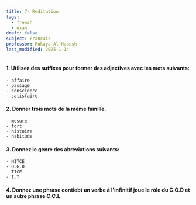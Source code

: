 ```yaml
---
title: 7- Reditation
tags:
  - french
  - exam
draft: false
subject: Francais
professor: Rukaya Al Nabush
last_modified: 2025-1-14
---
```

#### 1.  Utilisez des suffixes pour former des adjectives avec les mots suivants:
	- affaire
	- passage
	- conscience
	- satisfaire
#### 2. Donner trois mots de la même famille.
	- mesure
	- fort
	- histoire
	- habitude
#### 3. Donnez le genre des abréviations suivants:
	- NITCE
	- O.G.D
	- TICE
	- I.T
#### 4. Donnez une phrase contiebt un verbe à l'infinitif joue le ròle du C.O.D et un autre phrase C.C.L
